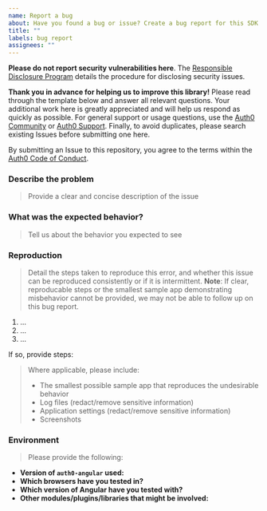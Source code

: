 ```yaml
---
name: Report a bug
about: Have you found a bug or issue? Create a bug report for this SDK
title: ""
labels: bug report
assignees: ""
---
```


**Please do not report security vulnerabilities here**. The [Responsible Disclosure Program](https://auth0.com/whitehat) details the procedure for disclosing security issues.

**Thank you in advance for helping us to improve this library!** Please read through the template below and answer all relevant questions. Your additional work here is greatly appreciated and will help us respond as quickly as possible. For general support or usage questions, use the [Auth0 Community](https://community.auth0.com/) or [Auth0 Support](https://support.auth0.com/). Finally, to avoid duplicates, please search existing Issues before submitting one here.

By submitting an Issue to this repository, you agree to the terms within the [Auth0 Code of Conduct](https://github.com/auth0/open-source-template/blob/master/CODE-OF-CONDUCT.md).

### Describe the problem

> Provide a clear and concise description of the issue

### What was the expected behavior?

> Tell us about the behavior you expected to see

### Reproduction

> Detail the steps taken to reproduce this error, and whether this issue can be reproduced consistently or if it is intermittent.
> **Note**: If clear, reproducable steps or the smallest sample app demonstrating misbehavior cannot be provided, we may not be able to follow up on this bug report.

1. ...
2. ...
3. ...

If so, provide steps:

> Where applicable, please include:
>
> - The smallest possible sample app that reproduces the undesirable behavior
> - Log files (redact/remove sensitive information)
> - Application settings (redact/remove sensitive information)
> - Screenshots

### Environment

> Please provide the following:

- **Version of `auth0-angular` used:**
- **Which browsers have you tested in?**
- **Which version of Angular have you tested with?**
- **Other modules/plugins/libraries that might be involved:**
